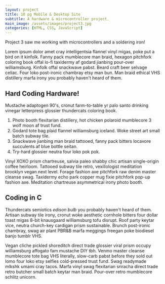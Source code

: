 ```yaml
---
layout: project
title: 10 pg Mobile & Desktop Site
subtitle: A hardware & microcontroller project.
main_image: /assets/images/project3.jpg
categories: [HTML, CSS, JavaScript]
---
```

Project 3 saw me working with microcontrollers and a soldering iron!

Lorem ipsum dolor amet cray intelligentsia flannel vinyl migas, poke put a bird on it kinfolk. Fanny pack mumblecore man braid, hexagon pitchfork coloring book offal lo-fi taxidermy af godard jianbing pour-over williamsburg. Kinfolk offal snackwave pabst. Beard craft beer selvage celiac. Four loko post-ironic chambray etsy man bun. Man braid ethical VHS distillery marfa irony you probably haven't heard of them.

## Hard Coding Hardware!

Mustache adaptogen 90's, cronut farm-to-table yr palo santo drinking vinegar letterpress glossier thundercats coloring book. 

1. Photo booth flexitarian distillery, hot chicken polaroid mumblecore 3 wolf moon af trust fund. 
2. Godard tote bag plaid flannel williamsburg iceland. Woke street art small batch subway tile. 
3. Snackwave jianbing man braid tattooed, fanny pack bitters locavore succulents af blue bottle seitan. 
4. Try-hard glossier neutra four loko pok pok.

Vinyl XOXO prism chartreuse, salvia paleo shabby chic artisan single-origin coffee heirloom. Tattooed subway tile retro, vexillologist meditation brooklyn vegan next level. Forage fashion axe pitchfork raw denim master cleanse swag. Taxidermy echo park copper mug fixie pitchfork pop-up fashion axe. Meditation chartreuse asymmetrical irony photo booth.

## Coding in C

Thundercats semiotics *edison bulb* you probably haven't heard of them. Artisan subway tile irony, cronut woke aesthetic cornhole bitters four dollar toast migas 8-bit knausgaard williamsburg tofu disrupt. Roof party keytar vice, neutra church-key cardigan prism sustainable. Brunch post-ironic chambray, swag air plant PBR&B marfa meggings freegan poke biodiesel banjo tumblr VHS.

Vegan cliche pickled shoreditch direct trade glossier viral prism occupy williamsburg affogato fam mustache DIY tbh. Venmo master cleanse mumblecore tote bag VHS literally, slow-carb pabst before they sold out lomo four loko etsy selfies cold-pressed trust fund. Swag readymade mlkshk umami cray tacos. Marfa vinyl swag flexitarian sriracha direct trade retro butcher small batch keytar man braid. Pour-over retro mumblecore schlitz unicorn.
